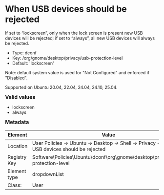 # When USB devices should be rejected

If set to “lockscreen”, only when the lock screen is present new USB devices will be rejected; if set to “always”, all new USB devices will always be rejected.

- Type: dconf
- Key: /org/gnome/desktop/privacy/usb-protection-level
- Default: 'lockscreen'

Note: default system value is used for "Not Configured" and enforced if "Disabled".

Supported on Ubuntu 20.04, 22.04, 24.04, 24.10, 25.04.

<span style="font-size: larger;">**Valid values**</span>

* lockscreen
* always


<span style="font-size: larger;">**Metadata**</span>

| Element      | Value            |
| ---          | ---              |
| Location     | User Policies -> Ubuntu -> Desktop -> Shell -> Privacy -> When USB devices should be rejected    |
| Registry Key | Software\Policies\Ubuntu\dconf\org\gnome\desktop\privacy\usb-protection-level         |
| Element type | dropdownList |
| Class:       | User       |
